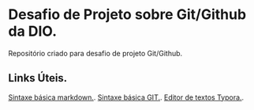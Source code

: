 # Desafio de Projeto sobre Git/Github da DIO.
Repositório criado para desafio de projeto Git/Github.

## Links Úteis.
[Sintaxe básica markdown.](https://www.markdownguide.org/basic-syntax/).
[Sintaxe básica GIT.](https://git-scm.com/docs/git-commit/pt_BR).
[Editor de textos Typora.](https://typora.io/).
